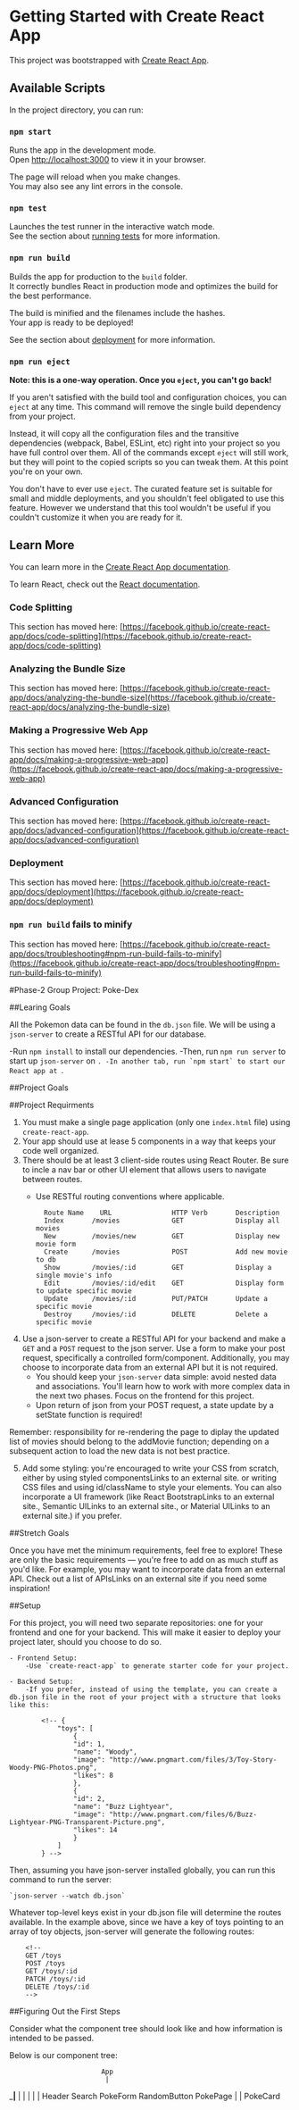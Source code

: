 # Getting Started with Create React App

This project was bootstrapped with [Create React App](https://github.com/facebook/create-react-app).

## Available Scripts

In the project directory, you can run:

### `npm start`

Runs the app in the development mode.\
Open [http://localhost:3000](http://localhost:3000) to view it in your browser.

The page will reload when you make changes.\
You may also see any lint errors in the console.

### `npm test`

Launches the test runner in the interactive watch mode.\
See the section about [running tests](https://facebook.github.io/create-react-app/docs/running-tests) for more information.

### `npm run build`

Builds the app for production to the `build` folder.\
It correctly bundles React in production mode and optimizes the build for the best performance.

The build is minified and the filenames include the hashes.\
Your app is ready to be deployed!

See the section about [deployment](https://facebook.github.io/create-react-app/docs/deployment) for more information.

### `npm run eject`

**Note: this is a one-way operation. Once you `eject`, you can't go back!**

If you aren't satisfied with the build tool and configuration choices, you can `eject` at any time. This command will remove the single build dependency from your project.

Instead, it will copy all the configuration files and the transitive dependencies (webpack, Babel, ESLint, etc) right into your project so you have full control over them. All of the commands except `eject` will still work, but they will point to the copied scripts so you can tweak them. At this point you're on your own.

You don't have to ever use `eject`. The curated feature set is suitable for small and middle deployments, and you shouldn't feel obligated to use this feature. However we understand that this tool wouldn't be useful if you couldn't customize it when you are ready for it.

## Learn More

You can learn more in the [Create React App documentation](https://facebook.github.io/create-react-app/docs/getting-started).

To learn React, check out the [React documentation](https://reactjs.org/).

### Code Splitting

This section has moved here: [https://facebook.github.io/create-react-app/docs/code-splitting](https://facebook.github.io/create-react-app/docs/code-splitting)

### Analyzing the Bundle Size

This section has moved here: [https://facebook.github.io/create-react-app/docs/analyzing-the-bundle-size](https://facebook.github.io/create-react-app/docs/analyzing-the-bundle-size)

### Making a Progressive Web App

This section has moved here: [https://facebook.github.io/create-react-app/docs/making-a-progressive-web-app](https://facebook.github.io/create-react-app/docs/making-a-progressive-web-app)

### Advanced Configuration

This section has moved here: [https://facebook.github.io/create-react-app/docs/advanced-configuration](https://facebook.github.io/create-react-app/docs/advanced-configuration)

### Deployment

This section has moved here: [https://facebook.github.io/create-react-app/docs/deployment](https://facebook.github.io/create-react-app/docs/deployment)

### `npm run build` fails to minify

This section has moved here: [https://facebook.github.io/create-react-app/docs/troubleshooting#npm-run-build-fails-to-minify](https://facebook.github.io/create-react-app/docs/troubleshooting#npm-run-build-fails-to-minify)



#Phase-2 Group Project: Poke-Dex

##Learing Goals

All the Pokemon data can be found in the `db.json` file. We will be using 
a `json-server` to create a RESTful API for our database. 

-Run `npm install` to install our dependencies. 
-Then, run `npm run server` to start up `json-server` on ``.
-In another tab, run `npm start` to start our React app at ``.


##Project Goals



##Project Requirments

1. You must make a single page application (only one `index.html` file) using `create-react-app`.
2. Your app should use at lease 5 components in a way that keeps your code well organized. 
3. There should be at least 3 client-side routes using React Router. Be sure to incle a nav bar or other UI element that allows users to navigate between routes. 
    - Use RESTful routing conventions where applicable.
    
            Route Name	  URL	            HTTP Verb	    Description
            Index	    /movies	            GET	            Display all movies
            New	        /movies/new	        GET	            Display new movie form
            Create	    /movies	            POST	        Add new movie to db
            Show	    /movies/:id	        GET	            Display a single movie's info
            Edit	    /movies/:id/edit	GET	            Display form to update specific movie
            Update	    /movies/:id	        PUT/PATCH	    Update a specific movie
            Destroy	    /movies/:id	        DELETE	        Delete a specific movie

4. Use a json-server to create a RESTful API for your backend and make a `GET` and a `POST` request to the json server. Use a form to make your post request, specifically a controlled form/component.     Additionally, you may choose to incorporate data from an external API but it is not required.
    - You should keep your `json-server` data simple: avoid nested data and associations. You'll learn how to work with more complex data in the next two phases. Focus on the frontend for this project.
    - Upon return of json from your POST request, a state update by a setState function is required!

<!-- 
            // in App:
        function addMovie(newMovie){
        setMovies([...movies, newMovie]) // Updating movies state.
        }

        //in Form
        const configObj = {
        method: 'POST',
        headers: {'Content-Type': 'application/json'},
        body: JSON.stringify({title: "Titanic"})
        }

        fetch('http://localhost:3000/movies', configObj)
        .then(res => res.json())
        .then(data => addMovie(data)) //THIS STATE UPDATE IS REQUIRED!!!
        // clear form -->
Remember: responsibility for re-rendering the page to diplay the updated list of movies should belong to the addMovie function; depending on a subsequent action to load the new data is not best practice.

5. Add some styling: you're encouraged to write your CSS from scratch, either by using styled componentsLinks to an external site. or writing CSS files and using id/className to style your elements. You can also incorporate a UI framework (like React BootstrapLinks to an external site., Semantic UILinks to an external site., or Material UILinks to an external site.) if you prefer.

##Stretch Goals

Once you have met the minimum requirements, feel free to explore! These are only the basic requirements — you're free to add on as much stuff as you'd like. For example, you may want to incorporate data from an external API. Check out a list of APIsLinks on an external site if you need some inspiration!

##Setup

For this project, you will need two separate repositories: one for your frontend and one for your backend. This will make it easier to deploy your project later, should you choose to do so.

    - Frontend Setup:
        -Use `create-react-app` to generate starter code for your project. 

    - Backend Setup:
        -If you prefer, instead of using the template, you can create a db.json file in the root of your project with a structure that looks like this:

            <!-- {
                "toys": [
                    {
                    "id": 1,
                    "name": "Woody",
                    "image": "http://www.pngmart.com/files/3/Toy-Story-Woody-PNG-Photos.png",
                    "likes": 8
                    },
                    {
                    "id": 2,
                    "name": "Buzz Lightyear",
                    "image": "http://www.pngmart.com/files/6/Buzz-Lightyear-PNG-Transparent-Picture.png",
                    "likes": 14
                    }
                ]
            } -->
            
Then, assuming you have json-server installed globally, you can run this command to run the server:

    `json-server --watch db.json`

Whatever top-level keys exist in your db.json file will determine the routes available. In the example above, since we have a key of toys pointing to an array of toy objects, json-server will generate the following routes:

        <!-- 
        GET /toys
        POST /toys
        GET /toys/:id
        PATCH /toys/:id
        DELETE /toys/:id 
        -->

##Figuring Out the First Steps

Consider what the component tree should look like and how information is intended to be passed. 

Below is our component tree:            

                           App
                            |
 ___________________________|__________________________
 |         |           |               |              |
Header   Search    PokeForm     RandomButton    PokePage
                                                    |
                                                    |
                                                PokeCard
